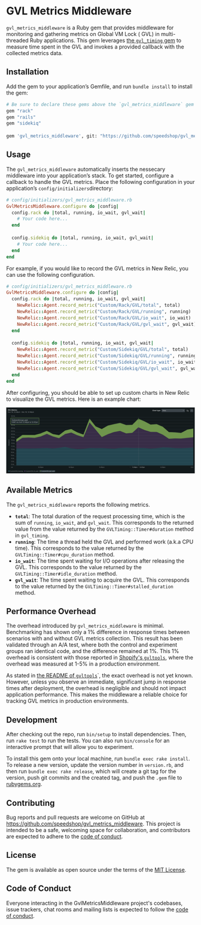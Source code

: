 # GVL Metrics Middleware

`gvl_metrics_middleware` is a Ruby gem that provides middleware for monitoring and gathering metrics on Global VM Lock (
GVL) in multi-threaded Ruby applications. This gem leverages
[the `gvl_timing` gem](https://github.com/jhawthorn/gvl_timing) to measure time spent in the GVL and invokes a provided
callback with the collected metrics data.

## Installation

Add the gem to your application’s Gemfile, and run `bundle install` to install the gem:

```bash
# Be sure to declare these gems above the `gvl_metrics_middleware` gem in your Gemfile:
gem "rack"
gem "rails"
gem "sidekiq"

gem 'gvl_metrics_middleware', git: "https://github.com/speedshop/gvl_metrics_middleware.git"
```

## Usage

The `gvl_metrics_middleware` automatically inserts the nessecary middleware into your application’s stack. To get
started, configure a callback to handle the GVL metrics. Place the following configuration in your
application’s `config/initializers`directory:

```ruby
# config/initializers/gvl_metrics_middleware.rb
GvlMetricsMiddleware.configure do |config|
  config.rack do |total, running, io_wait, gvl_wait|
    # Your code here...
  end

  config.sidekiq do |total, running, io_wait, gvl_wait|
    # Your code here...
  end
end
```

For example, if you would like to record the GVL metrics in New Relic, you can use the following configuration.

```ruby
# config/initializers/gvl_metrics_middleware.rb
GvlMetricsMiddleware.configure do |config|
  config.rack do |total, running, io_wait, gvl_wait|
    NewRelic::Agent.record_metric("Custom/Rack/GVL/total", total)
    NewRelic::Agent.record_metric("Custom/Rack/GVL/running", running)
    NewRelic::Agent.record_metric("Custom/Rack/GVL/io_wait", io_wait)
    NewRelic::Agent.record_metric("Custom/Rack/GVL/gvl_wait", gvl_wait)
  end

  config.sidekiq do |total, running, io_wait, gvl_wait|
    NewRelic::Agent.record_metric("Custom/Sidekiq/GVL/total", total)
    NewRelic::Agent.record_metric("Custom/Sidekiq/GVL/running", running)
    NewRelic::Agent.record_metric("Custom/Sidekiq/GVL/io_wait", io_wait)
    NewRelic::Agent.record_metric("Custom/Sidekiq/GVL/gvl_wait", gvl_wait)
  end
end
```

After configuring, you should be able to set up custom charts in New Relic to visualize the GVL metrics. Here is an
example chart:

![Screenshot of the GVL metrics chart on New Relic](gvl-metrics.png)

## Available Metrics

The `gvl_metrics_middleware` reports the following metrics.

- **`total`**: The total duration of the request processing time, which is the sum of `running`, `io_wait`,
  and `gvl_wait`. This corresponds to the returned value from the value returned by the `GVLTiming::Timer#duration`
  method in `gvl_timing`.
- **`running`**: The time a thread held the GVL and performed work (a.k.a CPU time). This corresponds to the
  value returned by the `GVLTiming::Timer#cpu_duration` method.
- **`io_wait`**: The time spent waiting for I/O operations after releasing the GVL. This corresponds to the
  value returned by the `GVLTiming::Timer#idle_duration` method.
- **`gvl_wait`**: The time spent waiting to acquire the GVL. This corresponds to the value returned by
  the `GVLTiming::Timer#stalled_duration` method.

## Performance Overhead

The overhead introduced by `gvl_metrics_middleware` is minimal. Benchmarking has shown only a 1% difference in response
times between scenarios with and without GVL metrics collection. This result has been validated through an A/A test,
where both the control and experiment groups ran identical code, and the difference remained at 1%. This 1% overhead is
consistent with those reported in [Shopify's `gvltools`](https://github.com/Shopify/gvltools?tab=readme-ov-file#usage),
where the overhead was measured at 1-5% in a production environment.

As stated in [the README of `gvltools`](https://github.com/Shopify/gvltools?tab=readme-ov-file#usage)`, the exact
overhead is not yet known. However, unless you observe an immediate, significant jump in response times after
deployment, the overhead is negligible and should not impact application performance. This makes the middleware a
reliable choice for tracking GVL metrics in production environments.

## Development

After checking out the repo, run `bin/setup` to install dependencies. Then, run `rake test` to run the tests. You can
also run `bin/console` for an interactive prompt that will allow you to experiment.

To install this gem onto your local machine, run `bundle exec rake install`. To release a new version, update the
version number in `version.rb`, and then run `bundle exec rake release`, which will create a git tag for the version,
push git commits and the created tag, and push the `.gem` file to [rubygems.org](https://rubygems.org).

## Contributing

Bug reports and pull requests are welcome on GitHub at https://github.com/speedshop/gvl_metrics_middleware. This
project is intended to be a safe, welcoming space for collaboration, and contributors are expected to adhere to
the [code of conduct](https://github.com/speedshop/gvl_metrics_middleware/blob/main/CODE_OF_CONDUCT.md).

## License

The gem is available as open source under the terms of the [MIT License](https://opensource.org/licenses/MIT).

## Code of Conduct

Everyone interacting in the GvlMetricsMiddleware project's codebases, issue trackers, chat rooms and mailing lists is
expected to follow
the [code of conduct](https://github.com/speedshop/gvl_metrics_middleware/blob/main/CODE_OF_CONDUCT.md).

